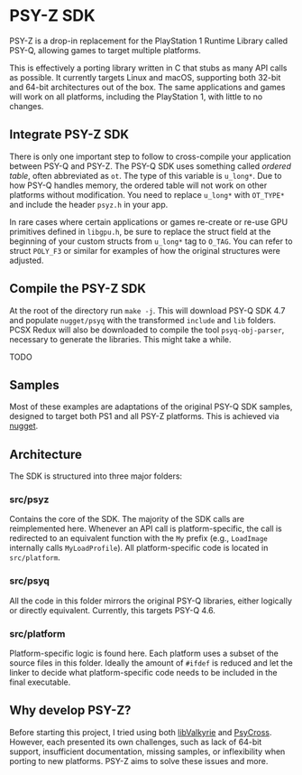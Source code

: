 # PSY-Z SDK

PSY-Z is a drop-in replacement for the PlayStation 1 Runtime Library called PSY-Q, allowing games to target multiple platforms.

This is effectively a porting library written in C that stubs as many API calls as possible. It currently targets Linux and macOS, supporting both 32-bit and 64-bit architectures out of the box. The same applications and games will work on all platforms, including the PlayStation 1, with little to no changes.

## Integrate PSY-Z SDK

There is only one important step to follow to cross-compile your application between PSY-Q and PSY-Z. The PSY-Q SDK uses something called _ordered table_, often abbreviated as `ot`. The type of this variable is `u_long*`. Due to how PSY-Q handles memory, the ordered table will not work on other platforms without modification. You need to replace `u_long*` with `OT_TYPE*` and include the header `psyz.h` in your app.

In rare cases where certain applications or games re-create or re-use GPU primitives defined in `libgpu.h`, be sure to replace the struct field at the beginning of your custom structs from `u_long*` tag to `O_TAG`. You can refer to struct `POLY_F3` or similar for examples of how the original structures were adjusted.

## Compile the PSY-Z SDK

At the root of the directory run `make -j`. This will download PSY-Q SDK 4.7 and populate `nugget/psyq` with the transformed `include` and `lib` folders. PCSX Redux will also be downloaded to compile the tool `psyq-obj-parser`, necessary to generate the libraries. This might take a while.

TODO

## Samples

Most of these examples are adaptations of the original PSY-Q SDK samples, designed to target both PS1 and all PSY-Z platforms. This is achieved via [nugget](https://github.com//pcsx-redux/nugget).

## Architecture

The SDK is structured into three major folders:

### src/psyz

Contains the core of the SDK. The majority of the SDK calls are reimplemented here. Whenever an API call is platform-specific, the call is redirected to an equivalent function with the `My` prefix (e.g., `LoadImage` internally calls `MyLoadProfile`). All platform-specific code is located in `src/platform`.

### src/psyq

All the code in this folder mirrors the original PSY-Q libraries, either logically or directly equivalent. Currently, this targets PSY-Q 4.6.

### src/platform

Platform-specific logic is found here. Each platform uses a subset of the source files in this folder. Ideally the amount of `#ifdef` is reduced and let the linker to decide what platform-specific code needs to be included in the final executable.

## Why develop PSY-Z?

Before starting this project, I tried using both [libValkyrie](https://github.com/Gh0stBlade/libValkyrie) and [PsyCross](https://github.com/OpenDriver2/PsyCross/). However, each presented its own challenges, such as lack of 64-bit support, insufficient documentation, missing samples, or inflexibility when porting to new platforms. PSY-Z aims to solve these issues and more.
